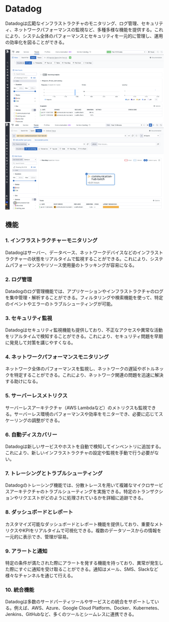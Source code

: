 # Datadog

Datadogは広範なインフラストラクチャのモニタリング、ログ管理、セキュリティ、ネットワークパフォーマンスの監視など、多種多様な機能を提供する。これにより、システム全体のパフォーマンスとセキュリティを一元的に管理し、運用の効率化を図ることができる。

![datadog apm](https://github.com/hiromaily/documents/raw/main/images/datadog-apm-traces-span-tab.png "datadog apm")
![datadog apm2](https://github.com/hiromaily/documents/raw/main/images/datadog-apm-traces-trace-tab.png "datadog apm2")

## 機能

### 1. インフラストラクチャーモニタリング

Datadogはサーバー、データベース、ネットワークデバイスなどのインフラストラクチャーの状態をリアルタイムで監視することができる。これにより、システムパフォーマンスやリソース使用量のトラッキングが容易になる。

### 2. ログ管理

Datadogのログ管理機能では、アプリケーションやインフラストラクチャのログを集中管理・解析することができる。フィルタリングや検索機能を使って、特定のイベントやエラーのトラブルシューティングが可能。

### 3. セキュリティ監視

Datadogはセキュリティ監視機能も提供しており、不正なアクセスや異常な活動をリアルタイムで検知することができる。これにより、セキュリティ問題を早期に発見して対策を講じやすくなる。

### 4. ネットワークパフォーマンスモニタリング

ネットワーク全体のパフォーマンスを監視し、ネットワークの遅延やボトルネックを特定することができる。これにより、ネットワーク関連の問題を迅速に解決する助けになる。

### 5. サーバーレスメトリクス

サーバーレスアーキテクチャ（AWS Lambdaなど）のメトリクスも監視できる。サーバーレス環境のパフォーマンスや効率をモニターでき、必要に応じてスケーリングの調整ができる。

### 6. 自動ディスカバリー

Datadogは新しいサービスやホストを自動で検知してインベントリに追加する。これにより、新しいインフラストラクチャの設定や監視を手動で行う必要がない。

### 7. トレーシングとトラブルシューティング

Datadogのトレーシング機能では、分散トレースを用いて複雑なマイクロサービスアーキテクチャのトラブルシューティングを実施できる。特定のトランザクションやリクエストがどのように処理されているかを詳細に追跡できる。

### 8. ダッシュボードとレポート

カスタマイズ可能なダッシュボードとレポート機能を提供しており、重要なメトリクスやKPIをリアルタイムで可視化できる。複数のデータソースからの情報を一元的に表示でき、管理が容易。

### 9. アラートと通知

特定の条件が満たされた際にアラートを発する機能を持っており、異常が発生した際にすぐに通知を受け取ることができる。通知はメール、SMS、Slackなど様々なチャンネルを通じて行える。

### 10. 統合機能

Datadogは多数のサードパーティツールやサービスとの統合をサポートしている。例えば、AWS、Azure、Google Cloud Platform、Docker、Kubernetes、Jenkins、GitHubなど、多くのツールとシームレスに連携できる。
